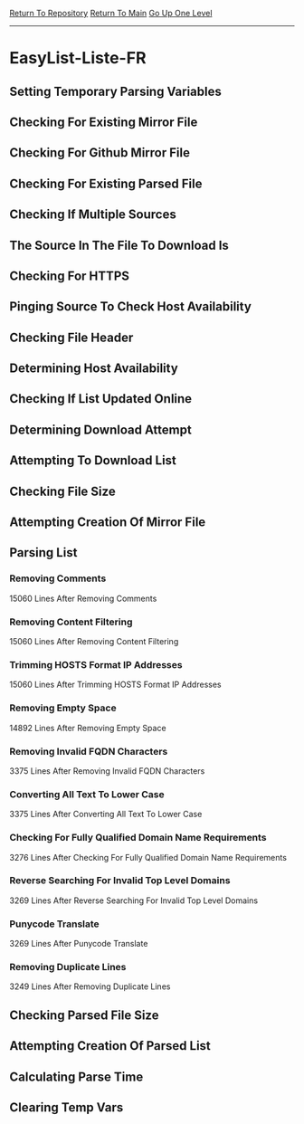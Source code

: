[Return To Repository](https://github.com/deathbybandaid/piholeparser/)
[Return To Main](https://github.com/deathbybandaid/piholeparser/blob/master/RecentRunLogs/Mainlog.md)
[Go Up One Level](https://github.com/deathbybandaid/piholeparser/blob/master/RecentRunLogs/TopLevelScripts/30-Processing-External-Blacklists.md)
____________________________________
# EasyList-Liste-FR
## Setting Temporary Parsing Variables
## Checking For Existing Mirror File
## Checking For Github Mirror File
## Checking For Existing Parsed File
## Checking If Multiple Sources
## The Source In The File To Download Is
## Checking For HTTPS
## Pinging Source To Check Host Availability
## Checking File Header
## Determining Host Availability
## Checking If List Updated Online
## Determining Download Attempt
## Attempting To Download List
## Checking File Size
## Attempting Creation Of Mirror File
## Parsing List
### Removing Comments
15060 Lines After Removing Comments
### Removing Content Filtering
15060 Lines After Removing Content Filtering
### Trimming HOSTS Format IP Addresses
15060 Lines After Trimming HOSTS Format IP Addresses
### Removing Empty Space
14892 Lines After Removing Empty Space
### Removing Invalid FQDN Characters
3375 Lines After Removing Invalid FQDN Characters
### Converting All Text To Lower Case
3375 Lines After Converting All Text To Lower Case
### Checking For Fully Qualified Domain Name Requirements
3276 Lines After Checking For Fully Qualified Domain Name Requirements
### Reverse Searching For Invalid Top Level Domains
3269 Lines After Reverse Searching For Invalid Top Level Domains
### Punycode Translate
3269 Lines After Punycode Translate
### Removing Duplicate Lines
3249 Lines After Removing Duplicate Lines
## Checking Parsed File Size
## Attempting Creation Of Parsed List
## Calculating Parse Time
## Clearing Temp Vars
